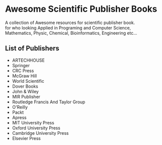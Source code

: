 # Awesome Scientific Publisher Books
A collection of Awesome resources for scientific publisher book.
<br> for who looking Applied in Programing and  Computer Science, Mathematics, Physic, Chemical, Bioinformatics, Engineering etc...
## List of Publishers

- ARTECHHOUSE
- Springer
- CRC Press
- McGraw Hill
- World Scientific
- Dover Books
- John & Wiley
- MIR Publisher
- Routledge Francis And Taylor Group
- O'Reilly
- Packt
- Apress
- MIT University Press
- Oxford University Press
- Cambridge University Press
- Elsevier Press
